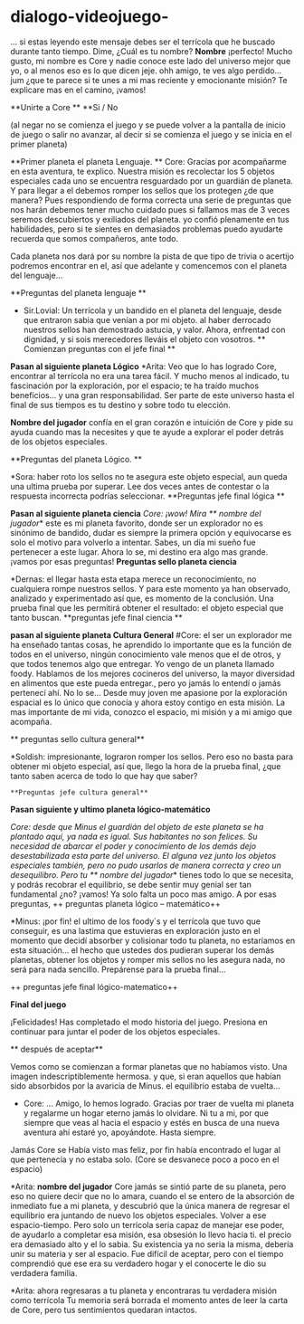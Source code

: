 # dialogo-videojuego- 
… si estas leyendo este mensaje debes ser el terrícola que he buscado durante tanto tiempo. Dime, ¿Cuál es tu nombre? **Nombre** ¡perfecto! Mucho gusto, mi nombre es Core y nadie conoce este lado del universo mejor que yo, o al menos eso es lo que dicen jeje. ohh amigo, te ves algo perdido… jum ¿que te parece si te unes a mi mas reciente y emocionante misión? Te explicare mas en el camino, ¡vamos! 

**Unirte a Core **
**Si / No 

(al negar no se comienza el juego y se puede volver a la pantalla de inicio de juego o salir no avanzar, al decir si se comienza el juego y se inicia en el primer planeta) 

**Primer planeta el planeta Lenguaje. ** 
 Core: Gracias por acompañarme en esta aventura, te explico. Nuestra misión es recolectar los 5 objetos especiales cada uno se encuentra resguardado por un guardián de planeta. Y para llegar a el debemos romper los sellos que los protegen ¿de que manera? Pues respondiendo de forma correcta una serie de preguntas que nos harán debemos tener mucho cuidado pues si fallamos mas de 3 veces seremos descubiertos y exiliados del planeta.  yo confió plenamente en tus habilidades, pero si te sientes en demasiados problemas puedo ayudarte recuerda que somos compañeros, ante todo. 

Cada planeta nos dará por su nombre la pista de que tipo de trivia o acertijo podremos encontrar en el, así que adelante y comencemos con el planeta del lenguaje… 

**Preguntas del planeta lenguaje **

* Sir.Lovial: Un terrícola y un bandido en el planeta del lenguaje, desde que entraron sabia que venían a por mi objeto. al haber derrocado nuestros sellos han demostrado astucia, y valor.  Ahora, enfrentad con dignidad, y si sois merecedores lleváis el objeto con vosotros. 
** Comienzan preguntas con el jefe final **

**Pasan al siguiente planeta Lógico**
*Arita: Veo que lo has logrado Core, encontrar al terrícola no era una tarea fácil. Y mucho menos al indicado, tu fascinación por la exploración, por el espacio; te ha traído muchos beneficios… y una gran responsabilidad. Ser parte de este universo hasta el final de sus tiempos es tu destino y sobre todo tu elección. 

**Nombre del jugador** confía en el gran corazón e intuición de Core y pide su ayuda cuando mas la necesites y que te ayude a explorar el poder detrás de los objetos especiales.

**Preguntas del planeta Lógico. **
  
*Sora: haber roto los sellos no te asegura este objeto especial, aun queda una ultima prueba por superar. Lee dos veces antes de contestar o la respuesta incorrecta podrías seleccionar. 
  **Preguntas jefe final lógica **

**Pasan al siguiente planeta ciencia** 
*Core: ¡wow! Mira ** nombre del jugador** este es mi planeta favorito, donde ser un explorador no es sinónimo de bandido, dudar es siempre la primera opción y equivocarse es solo el motivo para volverlo a intentar. Sabes, un día mi sueño fue pertenecer a este lugar. Ahora lo se, mi destino era algo mas grande. ¡vamos por esas preguntas! 
  **Preguntas sello planeta ciencia** 

*Dernas: el llegar hasta esta etapa merece un reconocimiento, no cualquiera rompe nuestros sellos. Y para este momento ya han observado, analizado y experimentado así que, es momento de la conclusión. Una prueba final que les permitirá obtener el resultado: el objeto especial que tanto buscan.
  **preguntas jefe final ciencia **

**pasan al siguiente planeta Cultura General**
   #Core: el ser un explorador me ha enseñado tantas cosas, he aprendido lo importante que es la función de todos en el universo, ningún conocimiento vale menos que el de otros, y que todos tenemos algo que entregar. Yo vengo de un planeta llamado foody.  Hablamos de los mejores cocineros del universo, la mayor diversidad en alimentos que este pueda entregar., pero yo jamás lo entendí o jamás pertenecí ahí. No lo se… Desde muy joven me apasione por la exploración espacial es lo único que conocía y ahora estoy contigo en esta misión. La mas importante de mi vida, conozco el espacio, mi misión y a mi amigo que acompaña. 

   ** preguntas sello cultura general** 
 
 *Soldish: impresionante, lograron romper los sellos. Pero eso no basta para obtener mi objeto especial, así que, llego la hora de la prueba final, ¿que tanto saben acerca de todo lo que hay que saber? 

    **Preguntas jefe cultura general**

**Pasan siguiente y ultimo planeta lógico-matemático**
 
*Core: desde que Minus el guardián del objeto de este planeta se ha plantado aquí, ya nada es igual. Sus habitantes no son felices. Su necesidad de abarcar el poder y conocimiento de los demás dejo desestabilizada esta parte del universo. El alguna vez junto los objetos especiales también, pero no pudo usarlos de manera correcta y creo un desequilibro. Pero tu ** nombre del jugador** tienes todo lo que se necesita, y podrás recobrar el equilibrio, se debe sentir muy genial ser tan fundamental ¿no? 
¡vamos! Ya solo falta un poco mas amigo. A por esas preguntas, 
 ++ preguntas planeta lógico – matemático++ 

*Minus: ¡por fin! el ultimo de los foody´s y el terrícola que tuvo que conseguir, es una lastima que estuvieras en exploración justo en el momento que decidí absorber y colisionar todo tu planeta, no estaríamos en esta situación… el hecho que ustedes dos pudieran superar los demás planetas, obtener los objetos y romper mis sellos no les asegura nada, no será para nada sencillo. Prepárense para la prueba final… 

++ preguntas jefe final lógico-matematico++ 

**Final del juego** 

¡Felicidades! Has completado el modo historia del juego. Presiona en continuar para juntar el poder de los objetos especiales. 

** después de aceptar** 

Vemos como se comienzan a formar planetas que no habíamos visto. Una imagen indescriptiblemente hermosa.  y que, si eran aquellos que habían sido absorbidos por la avaricia de Minus. el equilibrio estaba de vuelta...

 * Core: ... Amigo, lo hemos logrado. Gracias por traer de vuelta mi planeta y regalarme un hogar eterno jamás lo olvidare. Ni tu a mi, por que siempre que veas al hacia el espacio y estés en busca de una nueva aventura ahí estaré yo, apoyándote. Hasta siempre. 

Jamás Core se Había visto mas feliz, por fin había encontrado el lugar al que pertenecía y no estaba solo. (Core se desvanece poco a poco en el espacio) 

*Arita: **nombre del jugador** Core jamás se sintió parte de su planeta, pero eso no quiere decir que no lo amara, cuando el se entero de la absorción de inmediato fue a mi planeta, y descubrió que la única manera de regresar el equilibrio era juntando de nuevo los objetos especiales. Volver a ese espacio-tiempo. Pero solo un terrícola seria capaz de manejar ese poder, de ayudarlo a completar esa misión, esa obsesión lo llevo hacia ti. el precio era demasiado alto y el lo sabia. Su existencia ya no seria la misma, debería unir su materia y ser al espacio.  Fue difícil de aceptar, pero con el tiempo comprendió que ese era su verdadero hogar y el conocerte le dio su verdadera familia. 

*Arita: ahora regresaras a tu planeta y encontraras tu verdadera misión como terrícola 
  Tu memoria será borrada el momento antes de leer la carta de Core, pero tus     sentimientos quedaran intactos. 





   


